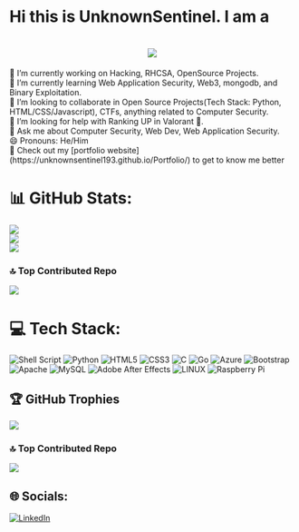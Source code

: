 # Hi this is UnknownSentinel. I am a
<h1 align="center">
  <a href="">
            <img src="https://readme-typing-svg.herokuapp.com?lines=Computer+Security+Enthusiast;Web+Developer;CTF+Player;FPS+Gamer.">
  </a>
</h1>
🔭 I’m currently working on Hacking, RHCSA, OpenSource Projects.
<br>🌱 I’m currently learning Web Application Security, Web3, mongodb, and Binary Exploitation.
<br>👯 I’m looking to collaborate in Open Source Projects(Tech Stack: Python, HTML/CSS/Javascript), CTFs, anything related to Computer Security.
<br>🤔 I’m looking for help with Ranking UP in Valorant 🥲.
<br>💬 Ask me about Computer Security, Web Dev, Web Application Security.
<br>😄 Pronouns: He/Him<br>📧 Check out my [portfolio website](https://unknownsentinel193.github.io/Portfolio/) to get to know me better

# 📊 GitHub Stats:
![](https://github-readme-stats.vercel.app/api?username=Unknownsentinel193&theme=gotham&hide_border=false&include_all_commits=false&count_private=false)<br/>
![](https://github-readme-streak-stats.herokuapp.com/?user=Unknownsentinel193&theme=gotham&hide_border=false)<br/>
![](https://github-readme-stats.vercel.app/api/top-langs/?username=Unknownsentinel193&theme=gotham&hide_border=false&include_all_commits=false&count_private=false&layout=compact)

### 🔝 Top Contributed Repo
![](https://github-contributor-stats.vercel.app/api?username=Unknownsentinel193&limit=5&theme=dark&combine_all_yearly_contributions=true)

# 💻 Tech Stack:
![Shell Script](https://img.shields.io/badge/shell_script-%23121011.svg?style=for-the-badge&logo=gnu-bash&logoColor=white) ![Python](https://img.shields.io/badge/python-3670A0?style=for-the-badge&logo=python&logoColor=ffdd54) ![HTML5](https://img.shields.io/badge/html5-%23E34F26.svg?style=for-the-badge&logo=html5&logoColor=white) ![CSS3](https://img.shields.io/badge/css3-%231572B6.svg?style=for-the-badge&logo=css3&logoColor=white) ![C](https://img.shields.io/badge/c-%2300599C.svg?style=for-the-badge&logo=c&logoColor=white) ![Go](https://img.shields.io/badge/go-%2300ADD8.svg?style=for-the-badge&logo=go&logoColor=white) ![Azure](https://img.shields.io/badge/azure-%230072C6.svg?style=for-the-badge&logo=azure-devops&logoColor=white) ![Bootstrap](https://img.shields.io/badge/bootstrap-%23563D7C.svg?style=for-the-badge&logo=bootstrap&logoColor=white) ![Apache](https://img.shields.io/badge/apache-%23D42029.svg?style=for-the-badge&logo=apache&logoColor=white) ![MySQL](https://img.shields.io/badge/mysql-%2300f.svg?style=for-the-badge&logo=mysql&logoColor=white) ![Adobe After Effects](https://img.shields.io/badge/Adobe%20After%20Effects-9999FF.svg?style=for-the-badge&logo=Adobe%20After%20Effects&logoColor=white) ![LINUX](https://img.shields.io/badge/Linux-FCC624?style=for-the-badge&logo=linux&logoColor=black) ![Raspberry Pi](https://img.shields.io/badge/-RaspberryPi-C51A4A?style=for-the-badge&logo=Raspberry-Pi)

## 🏆 GitHub Trophies
![](https://github-profile-trophy.vercel.app/?username=Unknownsentinel193&theme=discord&no-frame=true&no-bg=false&margin-w=4)

### 🔝 Top Contributed Repo
![](https://github-contributor-stats.vercel.app/api?username=Unknownsentinel193&limit=5&theme=dark&combine_all_yearly_contributions=true)

## 🌐 Socials:
[![LinkedIn](https://img.shields.io/badge/LinkedIn-%230077B5.svg?logo=linkedin&logoColor=white)](https://linkedin.com/in/rayan-baig-33a6701aa)


